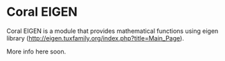 Coral EIGEN
=====

Coral EIGEN is a module that provides mathematical functions using eigen library (http://eigen.tuxfamily.org/index.php?title=Main_Page).

More info here soon.

